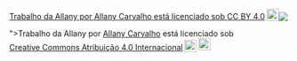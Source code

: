 <p xmlns:cc="http://creativecommons.org/ns#" xmlns:dct="http://purl.org/dc/terms/"><a property="dct:title" rel="cc :attributionURL" href="http://<p xmlns:cc="http://creativecommons.org/ns#" xmlns:dct="http://purl.org/dc/terms/"><propriedade span ="dct:title">Trabalho da Allany</span> por <span property="cc:attributionName">Allany Carvalho</span> está licenciado sob <a href="https://creativecommons.org/licenses/by /4.0/?ref=chooser-v1" target="_blank" rel="license noopener noreferrer" style="display:inline-block;">CC BY 4.0<img style="height:22px!important;margin-left :3px;vertical-align:text-bottom;" src="https://mirrors.creativecommons.org/presskit/icons/cc.svg?ref=chooser-v1" alt=""><img style="height :22px!importante;margem-esquerda:3px;vertical-align:text-bottom;" src="https://mirrors.creativecommons.org/presskit/icons/by.svg?ref=chooser-v1" alt=" "></a></p>">Trabalho da Allany</a> por <a rel="cc:attributionURL dct:creator" property="cc:attributionName" href="https://github.com/ dashboard">Allany Carvalho</a> está licenciado sob <a href="https://creativecommons.org/licenses/by/4.0/?ref=chooser-v1" target="_blank" rel="license noopener noreferrer" style="display:inline-block;">Creative Commons Atribuição 4.0 Internacional<img style="height:22px!important;margin-left:3px;vertical-align:text-bottom;" src="https://mirrors.creativecommons.org/presskit/icons/cc.svg?ref=chooser-v1" alt=""><img style="height:22px!important;margin-left:3px;vertical -align:texto inferior;" src="https://mirrors.creativecommons.org/presskit/icons/by.svg?ref=chooser-v1" alt=""></a></p>
